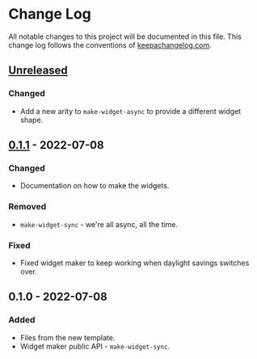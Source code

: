 # Change Log
All notable changes to this project will be documented in this file. This change log follows the conventions of [keepachangelog.com](http://keepachangelog.com/).

## [Unreleased]
### Changed
- Add a new arity to `make-widget-async` to provide a different widget shape.

## [0.1.1] - 2022-07-08
### Changed
- Documentation on how to make the widgets.

### Removed
- `make-widget-sync` - we're all async, all the time.

### Fixed
- Fixed widget maker to keep working when daylight savings switches over.

## 0.1.0 - 2022-07-08
### Added
- Files from the new template.
- Widget maker public API - `make-widget-sync`.

[Unreleased]: https://github.com/your-name/mato/compare/0.1.1...HEAD
[0.1.1]: https://github.com/your-name/mato/compare/0.1.0...0.1.1
